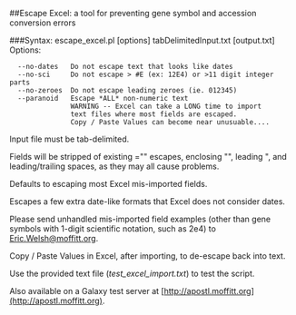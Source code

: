 ##Escape Excel: a tool for preventing gene symbol and accession conversion errors

###Syntax: escape_excel.pl [options] tabDelimitedInput.txt [output.txt]
Options:

      --no-dates   Do not escape text that looks like dates
      --no-sci     Do not escape > #E (ex: 12E4) or >11 digit integer parts
      --no-zeroes  Do not escape leading zeroes (ie. 012345)
      --paranoid   Escape *ALL* non-numeric text
                   WARNING -- Excel can take a LONG time to import
                   text files where most fields are escaped.
                   Copy / Paste Values can become near unusuable....

Input file must be tab-delimited.

Fields will be stripped of existing ="" escapes, enclosing "", leading ", and leading/trailing spaces, as they may all cause problems.

Defaults to escaping most Excel mis-imported fields.

Escapes a few extra date-like formats that Excel does not consider dates.

Please send unhandled mis-imported field examples (other than gene symbols with 1-digit scientific notation, such as 2e4) to [Eric.Welsh@moffitt.org](mailto:Eric.Welsh@moffitt.org).

Copy / Paste Values in Excel, after importing, to de-escape back into text.

Use the provided text file (_test_excel_import.txt_) to test the script.

Also available on a Galaxy test server at [http://apostl.moffitt.org](http://apostl.moffitt.org).
